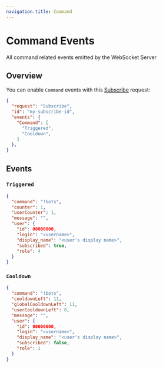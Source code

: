 ```yaml
---
navigation.title: Command
---
```


# Command Events
All command related events emitted by the WebSocket Server

## Overview
You can enable `Command` events with this [Subscribe](/api/servers/websocket/requests#subscribe) request:

```json [Subscribe Request]
{
  "request": "Subscribe",
  "id": "my-subscribe-id",
  "events": {
    "Command": [
      "Triggered",
      "Cooldown",
    ]
  },
}
```

## Events
### `Triggered`
```json
{
  "command": "!bots",
  "counter": 1,
  "userCounter": 1,
  "message": "",
  "user": {
    "id": 00000000,
    "login": "<username>",
    "display_name": "<user's display name>",
    "subscribed": true,
    "role": 4
  }
}
```

### `Cooldown`
```json
{
  "command": "!bots",
  "cooldownLeft": 11,
  "globalCooldownLeft": 11,
  "userCooldownLeft": 0,
  "message": "",
  "user": {
    "id": 00000000,
    "login": "<username>",
    "display_name": "<user's display name>",
    "subscribed": false,
    "role": 1
  }
}
```
